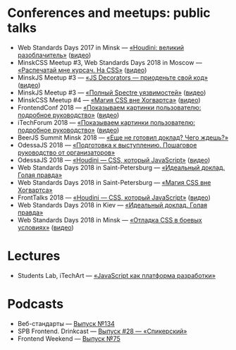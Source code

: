 # Conferences and meetups: public talks

* Web Standards Days 2017 in Minsk — [«Houdini: великий разоблачитель»](https://mefody.github.io/talks/houdini-magic/) ([видео](https://www.youtube.com/watch?v=4kr5K-nWG3Y))
* MinskCSS Meetup #3, Web Standards Days 2018 in Moscow — [«Распечатай мне курсач. На CSS»](https://mefody.github.io/talks/print-with-css/) ([видео](https://www.youtube.com/watch?v=xVPCZFBpjsI))
* MinskJS Meetup #3 — [«JS Decorators — приоденьте свой код»](https://mefody.github.io/talks/js-decorators/) ([видео](https://www.youtube.com/watch?v=VfF7GyNItps))
* MinskJS Meetup #3 — [«Полный Spectre уязвимостей»](https://mefody.github.io/talks/spectre-panel-discussion/) ([видео](https://www.youtube.com/watch?v=hGzy17Nnc38))
* MinskCSS Meetup #4 — [«Магия CSS вне Хогвартса»](https://mefody.github.io/talks/css-magic/) ([видео](https://www.youtube.com/watch?v=Dhd6FSYZoiQ))
* FrontendConf 2018 — [«Показываем картинки пользователю: подробное руководство»](https://mefody.github.io/talks/images-delivery/) ([видео](https://www.youtube.com/watch?v=EwBYOQwPEpY))
* iTechForum 2018 — [«Показываем картинки пользователю: подробное руководство»](https://mefody.github.io/talks/images-delivery/index_itechforum.html) ([видео](https://youtu.be/18MbaJGExzQ))
* BeerJS Summit Minsk 2018 — [«Еще не готовил доклад? Чего ждешь?»](https://mefody.github.io/talks/wait-for-talk/)
* OdessaJS 2018 — [«Подготовка к выступлению. Пошаговое руководство от организаторов»](https://mefody.github.io/talks/talk-preparation/)
* OdessaJS 2018 — [«Houdini — CSS, который JavaScript»](https://mefody.github.io/talks/houdini-css/) ([видео](https://youtu.be/MPaD8N9BrFA))
* Web Standards Days 2018 in Saint-Petersburg — [«Идеальный доклад. Голая правда»](https://mefody.github.io/talks/talk-preparation/wsd.html)
* Web Standards Days 2018 in Saint-Petersburg — [«Магия CSS вне Хогвартса»](https://mefody.github.io/talks/css-magic/wsd.html)
* FrontTalks 2018 — [«Houdini — CSS, который JavaScript»](https://mefody.github.io/talks/houdini-css/ft.html) ([видео](https://www.youtube.com/watch?v=yyVU-r9sRw8))
* Web Standards Days 2018 in Kiev — [«Идеальный доклад. Голая правда»](https://mefody.github.io/talks/talk-preparation/kiev.html)
* Web Standards Days 2018 in Minsk — [«Отладка CSS в боевых условиях»](https://mefody.github.io/talks/css-debug/) ([видео](https://www.youtube.com/watch?v=bHv9pWEzKiU))

# Lectures

* Students Lab, iTechArt — [«JavaScript как платформа разработки»](https://mefody.github.io/talks/itechart-js/)

# Podcasts

* Веб-стандарты — [Выпуск №134](https://www.youtube.com/watch?v=jtIi6ryOFBE)
* SPB Frontend. Drinkcast — [Выпуск #28 — «Спикерский»](https://spb-frontend.ru/podcast/28)
* Frontend Weekend — [Выпуск №75](https://soundcloud.com/frontend-weekend/fw-75)
